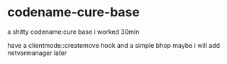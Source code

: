 # codename-cure-base
a shitty codename:cure base i worked 30min

have a clientmode::createmove hook and a simple bhop maybe i will add netvarmanager later
